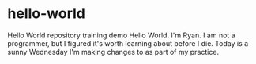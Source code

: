 # hello-world
Hello World repository training demo 
Hello World. I'm Ryan. I am not a programmer, but I figured it's worth learning about before I die. Today is a sunny Wednesday 
I'm making changes to as part of my practice.
